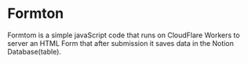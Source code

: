 # Formton

Formtom is a simple javaScript code that runs on CloudFlare Workers to server an HTML Form that after submission it saves data in the Notion Database(table).
